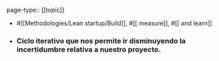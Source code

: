 page-type:: [[topic]]

- #[[Methodologies/Lean startup/Build]], #[[ measure]], #[[ and learn]]

- ### Ciclo iterativo que nos permite ir disminuyendo la incertidumbre relativa a nuestro proyecto.



